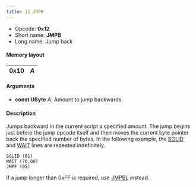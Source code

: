 ```yaml
---
title: 12_JMPB
---
```


-   Opcode: **0x12**
-   Short name: **JMPB**
-   Long name: Jump back

#### Memory layout

| 0x10 | *A* |
|------|-----|

#### Arguments

-   **const UByte** *A*: Amount to jump backwards.

#### Description

Jumps backward in the current script a specified amount. The jump begins just before the jump opcode itself and then moves the current byte pointer back the specified number of bytes. In the following example, the [SOLID](FF7/Field/Script/Opcodes/C7_SOLID "wikilink") and [WAIT](24_WAIT.md) lines are repeated indefinitely.

    SOLID (01)
    WAIT (70,00)
    JMPF (05)

If a jump longer than 0xFF is required, use [JMPBL](13_JMPBL.md) instead.
